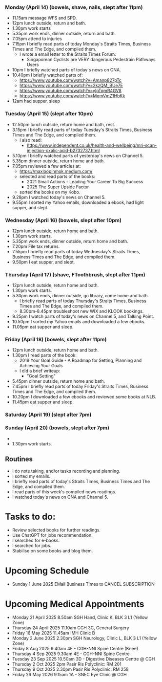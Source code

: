 ### Monday (April 14) (bowels, shave, nails, slept after 11pm)
- 11.15am message WFS and SPD.
- 12pm lunch outside, return and bath.
- 1.30pm work starts
- 5.35pm work ends, dinner outside, return and bath.
- 7.05pm attend to injuries
- 7.15pm I briefly read parts of today Monday's Straits Times, Business Times and The Edge, and compiled them.
    - I wrote a email letter to the Straits Times Forum:
        - Singaporean Cyclists are VERY dangerous Pedestrain Pathways Users
- 10pm I briefly watched parts of today's news on CNA.
- 10.40pm I briefly watched parts of:
    - https://www.youtube.com/watch?v=Amanp827pTc
    - https://www.youtube.com/watch?v=2kzQM_BUe7E
    - https://www.youtube.com/watch?v=ylpTqmR4GV8
    - https://www.youtube.com/watch?v=MqmVmZ1HbKk
- 12am had supper, sleep

### Tuesday (April 15) (slept after 10pm)
- 12.50pm lunch outside, return home and bath, rest.
- 3.15pm I briefly read parts of today Tuesday's Straits Times, Business Times and The Edge, and compiled them.
    - I also read: 
        - https://www.independent.co.uk/health-and-wellbeing/mri-scan-injection-oxalic-acid-b2732737.html
- 5.10pm I briefly watched parts of yesterday's news on Channel 5.
- 5.35pm dinner outside, return home and bath.
- 7.05pm reviewed a few articles at:
    - https://maxloopinmok.medium.com/
    - selected and read parts of the books:
        - 2021 Small Actions - Leading Your Career To Big Success
        - 2025 The Super Upside Factor
    - sorted the books on my Kobo.
- 9.28pm I watched today's news on Channel 5.
- 9.55pm I sorted my Yahoo emails, downloaded a ebook, had light supper, and slept.

### Wednesday (April 16) (bowels, slept after 10pm)
- 12pm lunch outside, return home and bath.
- 1.30pm work starts.
- 5.35pm work ends, dinner outside, return home and bath.
- 7.20pm File tax returns.
- 7.55pm I briefly read parts of today Wednesday's Straits Times, Business Times and The Edge, and compiled them.
- 9.50pm I eat supper, and slept.

### Thursday (April 17) (shave, FToothbrush, slept after 11pm)
- 12pm lunch outside, return home and bath.
- 1.30pm work starts.
- 5.30pm work ends, dinner outside, go library, come home and bath.
    - I briefly read parts of today Thursday's Straits Times, Business Times and The Edge, and compiled them.
    - 8.30pm-8.45pm troubleshoot new WIX and KLOOK bookings.
- 9.25pm I watch parts of today's news on Channel 5, and Talking Point.
- 10.50pm I sorted my Yahoo emails and downloaded a few ebooks.
- 11.05pm eat supper and sleep.

### Friday (April 18) (bowels, slept after 11pm)
- 12pm lunch outside, return home and bath.
- 1.30pm I read parts of the book:
    - 2019 Your Goal Guide - A Roadmap for Setting, Planning and Achieving Your Goals
    - I did a brief writeup:
        - "Goal Setting"
- 5.45pm dinner outside, return home and bath.
- 7.45pm I briefly read parts of today Friday's Straits Times, Business Times and The Edge, and compiled them.
- 10.20pm I downloaded a few ebooks and reviewed some books at NLB.
- 11.45pm eat supper and sleep.

### Saturday (April 19) (slept after 7pm)


### Sunday (April 20) (bowels, slept after 7pm)
- 
- 1.30pm work starts.


## Routines
- I do note taking, and/or tasks recording and planning.
- I sorted my emails.
- I briefly read parts of today's Straits Times, Business Times and The Edge, and compiled them.
- I read parts of this week's compiled news readings.
- I watched today's news on CNA and Channel 5.

# Tasks to do:
- Review selected books for further readings.
- Use ChatGPT for jobs recommendation.
- I searched for e-books.
- I searched for jobs.
- Stabilise on some books and blog them.

# Upcoming Schedule
- Sunday 1 June 2025 EMail Business Times to CANCEL SUBSCRIPTION

# Upcoming Medical Appointments
- Monday 21 April 2025 8.50am SGH Hand, Clinic K, BLK 3 L1 (Yellow Zone)
- Thursday 24 April 2025 11.10am CGH 3C, General Surgery
- Friday 16 May 2025 11.45am IMH Clinic B
- Monday 2 June 2025 2.30pm SGH Neurology, Clinic L, BLK 3 L1 (Yellow Zone)
- Friday 8 Aug 2025 9.40am 4E - CGH-NNI Spine Centre (Knee)
- Thursday 4 Sep 2025 9.30am 4E - CGH-NNI Spine Centre
- Tuesday 23 Sep 2025 10.50am 3D - Digestive Diseases Centre @ CGH
- Thursday 2 Oct 2025 2pm Pasir Ris Polyclinic: RM 201
- Thursday 9 Oct 2025 2.30pm Pasir Ris Polyclinic: RM 258
- Friday 29 May 2026 9.15am 1A - SNEC Eye Clinic @ CGH
